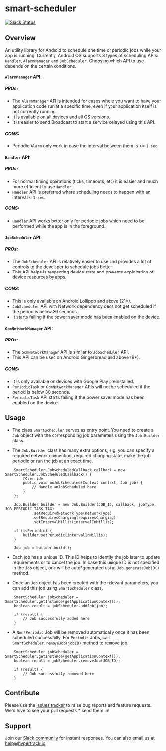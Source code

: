 # smart-scheduler
[![Slack Status](http://slack.hypertrack.io/badge.svg)](http://slack.hypertrack.io)

## Overview

An utility library for Android to schedule one time or periodic jobs while your app is running. Currently, Android OS supports 3 types of scheduling APIs: `Handler`, `AlarmManager` and `JobScheduler`.
Choosing which API to use depends on the certain conditions. 

#### `AlarmManager` API: 

##### PROs:
* The `AlarmManager` API is intended for cases where you want to have your application code run at a specific time, even if your application itself is not currently running. 
* It is available on all devices and all OS versions.
* It is easier to send Broadcast to start a service delayed using this API.

##### CONS:
* Periodic `Alarm` only work in case the interval between them is >= `1 sec`.


#### `Handler` API:

##### PROs:
* For normal timing operations (ticks, timeouts, etc) it is easier and much more efficient to use `Handler`.
* `Handler` API is preferred where scheduling needs to happen with an interval < `1 sec`.

##### CONS:
* `Handler` API works better only for periodic jobs which need to be performed while the app is in the foreground.


#### `JobScheduler` API:

##### PROs:
* The `JobScheduler` API is relatively easier to use and provides a lot of controls to the developer to schedule jobs better.
* This API helps is respecting device state and prevents exploitation of device resources by apps.

##### CONS:
* This is only available on Android Lollipop and above (21*).
* `JobScheduler` API with Network dependency deos not get scheduled if the period is below 30 seconds.
* It starts failing if the power saver mode has been enabled on the device.


#### `GcmNetworkManager` API:

##### PROs:
* The `GcmNetworkManager` API is similar to `JobScheduler` API.
* This API can be used on Android Gingerbread and above (9*).

##### CONS:
* It is only available on devices with Google Play preinstalled.
* `PeriodicTask` or `GcmNetworkManager` APIs will not be scheduled if the period is below 30 seconds. 
* `PeriodicTask` API starts failing if the power saver mode has been enabled on the device.


## Usage

* The class `SmartScheduler` serves as entry point. You need to create a `Job` object with the corresponding job parameters using the `Job.Builder` class.

* The `Job.Builder` class has many extra options, e.g. you can specify a required network connection, required charging state, make the job periodic or run the job at an exact time.

```
	SmartScheduler.JobScheduledCallback callback = new SmartScheduler.JobScheduledCallback() {
        @Override
        public void onJobScheduled(Context context, Job job) {
            // Handle onJobScheduled here
        }
    };

    Job.Builder builder = new Job.Builder(JOB_ID, callback, jobType, JOB_PERIODIC_TASK_TAG)
            .setRequiredNetworkType(networkType)
            .setRequiresCharging(requiresCharging)
            .setIntervalMillis(intervalInMillis);

    if (isPeriodic) {
        builder.setPeriodic(intervalInMillis);
    }

    Job job = builder.build();
```

* Each job has a unique ID. This ID helps to identify the job later to update requirements or to cancel the job. In case this unique ID is not specified in the `Job` object, one will be auto*generated using `Job.generateJobID()` method.

* Once an `Job` object has been created with the relevant parameters, you can add this job using `SmartScheduler` class.

```
	SmartScheduler jobScheduler = SmartScheduler.getInstance(getApplicationContext());
    boolean result = jobScheduler.addJob(job);

    if (result) {
        // Job successfully added here
    }
```

* A `Non*Periodic` Job will be removed automatically once it has been scheduled successfully. For `Periodic` Jobs, call `SmartScheduler.removeJob(jobID)` method to remove job.

```
	SmartScheduler jobScheduler = SmartScheduler.getInstance(getApplicationContext());
    boolean result = jobScheduler.removeJob(JOB_ID);

	if (result) {
        // Job successfully removed here
    }
```

## Contribute
Please use the [issues tracker](https://github.com/hypertrack/smart-scheduler/issues) to raise bug reports and feature requests. We'd love to see your pull requests * send them in!

## Support
Join our [Slack community](http://slack.hypertrack.io) for instant responses. You can also email us at help@hypertrack.io
